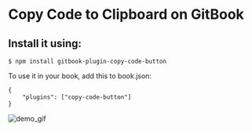 # Copy Code to Clipboard on GitBook
















<extoc></extoc>

## Install it using:

```$ npm install gitbook-plugin-copy-code-button```

To use it in your book, add this to book.json:
```
{
    "plugins": ["copy-code-button"]
}
```
![demo_gif](demo_gif.gif)
